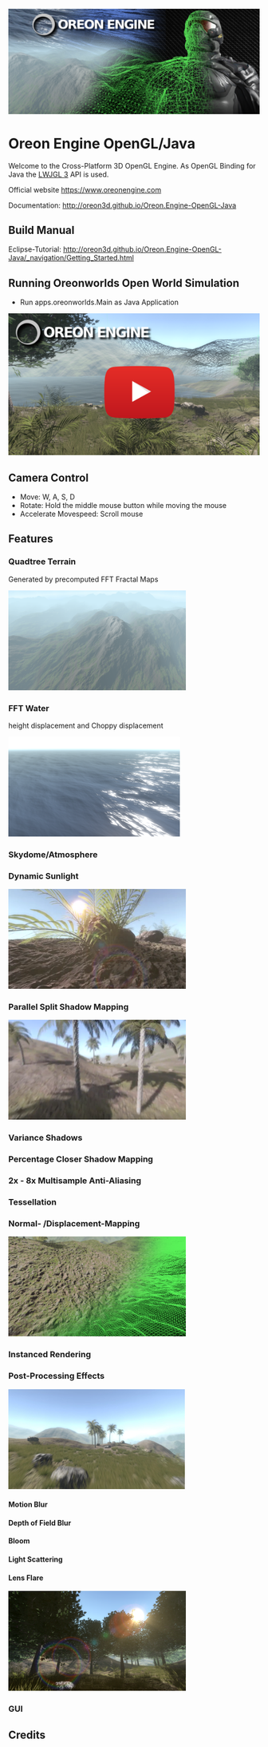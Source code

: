 ![Banner](docs/_images/Banner.png)
# Oreon Engine OpenGL/Java
Welcome to the Cross-Platform 3D OpenGL Engine.
As OpenGL Binding for Java the [LWJGL 3](https://www.lwjgl.org/) API is used.

Official website https://www.oreonengine.com

Documentation: http://oreon3d.github.io/Oreon.Engine-OpenGL-Java

## Build Manual
Eclipse-Tutorial: http://oreon3d.github.io/Oreon.Engine-OpenGL-Java/_navigation/Getting_Started.html  


## Running Oreonworlds Open World Simulation
* Run apps.oreonworlds.Main as Java Application

[![IMAGE ALT TEXT HERE](docs/_images/thumbnail4.png)](https://www.youtube.com/watch?v=eC8dZm4fkUE)

## Camera Control
* Move: W, A, S, D
* Rotate: Hold the middle mouse button while moving the mouse
* Accelerate Movespeed: Scroll mouse

## Features
### Quadtree Terrain
Generated by precomputed FFT Fractal Maps 

<img src="docs/_images/Terrain.png" height="200px">
 

### FFT Water
height displacement and Choppy displacement

<img src="docs/_images/Water.png" height="200px">

### Skydome/Atmosphere
### Dynamic Sunlight
<img src="docs/_images/sun.png" height="200px">

### Parallel Split Shadow Mapping
<img src="docs/_images/Shadows.png" height="200px">

### Variance Shadows
### Percentage Closer Shadow Mapping
### 2x - 8x Multisample Anti-Aliasing
### Tessellation
### Normal- /Displacement-Mapping
<img src="docs/_images/Normalmapping.png" height="200px">

### Instanced Rendering
### Post-Processing Effects
<img src="docs/_images/Blur.png" height="200px">

#### Motion Blur
#### Depth of Field Blur
#### Bloom
#### Light Scattering
#### Lens Flare
<img src="docs/_images/LightScattering_LensFlare.png" height="200px">

### GUI
## Credits